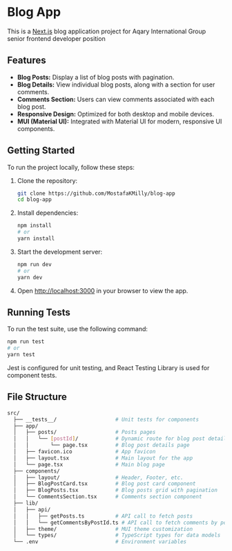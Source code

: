 # Blog App

This is a [Next.js](https://nextjs.org) blog application project for Aqary International Group senior frontend developer position

## Features

- **Blog Posts:** Display a list of blog posts with pagination.
- **Blog Details:** View individual blog posts, along with a section for user comments.
- **Comments Section:** Users can view comments associated with each blog post.
- **Responsive Design:** Optimized for both desktop and mobile devices.
- **MUI (Material UI):** Integrated with Material UI for modern, responsive UI components.

## Getting Started

To run the project locally, follow these steps:

1. Clone the repository:

   ```bash
   git clone https://github.com/MostafaKMilly/blog-app
   cd blog-app
   ```

2. Install dependencies:

   ```bash
   npm install
   # or
   yarn install
   ```

3. Start the development server:

   ```bash
   npm run dev
   # or
   yarn dev
   ```

4. Open [http://localhost:3000](http://localhost:3000) in your browser to view the app.

## Running Tests

To run the test suite, use the following command:

```bash
npm run test
# or
yarn test
```

Jest is configured for unit testing, and React Testing Library is used for component tests.

## File Structure

```bash
src/
  ├── __tests__/                   # Unit tests for components
  ├── app/
  │   ├── posts/                   # Posts pages
  │   │   └── [postId]/            # Dynamic route for blog post details
  │   │       └── page.tsx         # Blog post details page
  │   ├── favicon.ico              # App favicon
  │   ├── layout.tsx               # Main layout for the app
  │   └── page.tsx                 # Main blog page
  ├── components/
  │   ├── layout/                  # Header, Footer, etc.
  │   ├── BlogPostCard.tsx         # Blog post card component
  │   ├── BlogPosts.tsx            # Blog posts grid with pagination
  │   └── CommentsSection.tsx      # Comments section component
  ├── lib/
  │   ├── api/
  │   │   ├── getPosts.ts          # API call to fetch posts
  │   │   └── getCommentsByPostId.ts # API call to fetch comments by post ID
  │   ├── theme/                   # MUI theme customization
  │   └── types/                   # TypeScript types for data models
  └── .env                         # Environment variables
```
